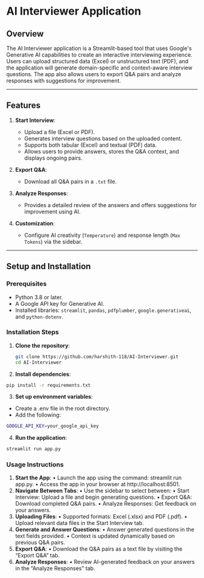 # AI Interviewer Application

## Overview
The AI Interviewer application is a Streamlit-based tool that uses Google's Generative AI capabilities to create an interactive interviewing experience. Users can upload structured data (Excel) or unstructured text (PDF), and the application will generate domain-specific and context-aware interview questions. The app also allows users to export Q&A pairs and analyze responses with suggestions for improvement.

---

## Features
1. **Start Interview**: 
   - Upload a file (Excel or PDF).
   - Generates interview questions based on the uploaded content.
   - Supports both tabular (Excel) and textual (PDF) data.
   - Allows users to provide answers, stores the Q&A context, and displays ongoing pairs.
   
2. **Export Q&A**:
   - Download all Q&A pairs in a `.txt` file.

3. **Analyze Responses**:
   - Provides a detailed review of the answers and offers suggestions for improvement using AI.

4. **Customization**:
   - Configure AI creativity (`Temperature`) and response length (`Max Tokens`) via the sidebar.

---

## Setup and Installation

### Prerequisites
- Python 3.8 or later.
- A Google API key for Generative AI.
- Installed libraries: `streamlit`, `pandas`, `pdfplumber`, `google.generativeai`, and `python-dotenv`.

### Installation Steps
1. **Clone the repository**:
   ```bash
   git clone https://github.com/harshith-118/AI-Interviewer.git
   cd AI-Interviewer
   ```
2. **Install dependencies**:
```bash
pip install -r requirements.txt
```
3. **Set up environment variables**:
- Create a .env file in the root directory.
- Add the following:
```bash
GOOGLE_API_KEY=your_google_api_key
```
4. **Run the application**:
```bash
streamlit run app.py
```
### Usage Instructions
1.	**Start the App**:
	•	Launch the app using the command: streamlit run app.py.
	•	Access the app in your browser at http://localhost:8501.
2.	**Navigate Between Tabs**:
	•	Use the sidebar to select between:
	•	Start Interview: Upload a file and begin generating questions.
	•	Export Q&A: Download completed Q&A pairs.
	•	Analyze Responses: Get feedback on your answers.
3.	**Uploading Files**:
	•	Supported formats: Excel (.xlsx) and PDF (.pdf).
	•	Upload relevant data files in the Start Interview tab.
4.	**Generate and Answer Questions**:
	•	Answer generated questions in the text fields provided.
	•	Context is updated dynamically based on previous Q&A pairs.
5.	**Export Q&A**:
	•	Download the Q&A pairs as a text file by visiting the “Export Q&A” tab.
6.	**Analyze Responses**:
	•	Review AI-generated feedback on your answers in the “Analyze Responses” tab.

